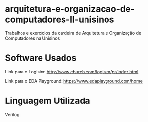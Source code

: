 # arquitetura-e-organizacao-de-computadores-II-unisinos
Trabalhos e exercícios da cardeira de Arquitetura e Organização de Computadores na Unisinos

# Software Usados

Link para o Logisim: http://www.cburch.com/logisim/pt/index.html 

Link para o EDA Playground: https://www.edaplayground.com/home


# Linguagem Utilizada

Verilog
